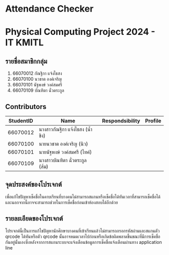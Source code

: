 # Attendance Checker
# Physical Computing Project 2024 - IT KMITL

## รายชื่อสมาชิกกลุ่ม
1. 66070012 กัณฐิกา แจ้งไธสง
2. 66070100 นวชาต องค์เจริญ
3. 66070101 นัฐพงษ์ วงค์สมศรี
4. 66070109 บัณฑิตา ฉั่วตระกูล
## Contributors

| StudentID       | Name                                  | Respondsibility                      | Profile                                                                           |
|----------|---------------------------------------|--------------------------------|---------------------------------------------------------------------------------|
| 66070012 | นางสาวกัณฐิกา แจ้งไธสง (น้ำขิง)          |     |  |
| 66070100 | นายนวชาต องค์เจริญ (นิว) |               |      |
| 66070101 | นายนัฐพงษ์ วงค์สมศรี (ไทค์)          |  |     |
| 66070109 | นางสาวบัณฑิตา ฉั่วตระกูล (ส้ม)        |     |      |

## จุดประสงค์ของโปรเจกต์
เพื่อแก้ไขปัญหาเช็คชื่อในคาบเรียนที่บางคนไม่สามารถสแกนหรือเช็คชื่อได้ทันเวลาที่สามารถเช็คชื่อได้ และนอกจากนี้อาจจะสามารถช่วยในการเช็คชื่อก่อนเข้าห้องสอบได้อีกด้วย

## รายละเอียดของโปรเจกต์
โปรเจกต์นี้เป็นการแก้ไขปัญหานักศึกษาบางคนที่เข้าเรียนแล้วไม่สามารถกรอกรหัสผ่านและสแกนตัว qrcode ได้ทันหรือตัว qrcode นั้นอาจหมดเวลาไปก่อนหรือเกิดข้อผิดพลาดขึ้นขณะที่มีการเช็คชื่อกันอยู่นั้นเองซึ่งหลังจากการสแกนระบบจะแจ้งเตือนข้อมูลการเช็คชื่อแจ้งเตือนผ่านทาง application line
